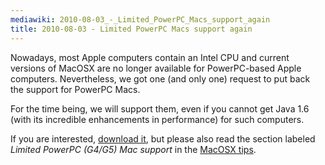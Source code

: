 ```yaml
---
mediawiki: 2010-08-03_-_Limited_PowerPC_Macs_support_again
title: 2010-08-03 - Limited PowerPC Macs support again
---
```


Nowadays, most Apple computers contain an Intel CPU and current versions of MacOSX are no longer available for PowerPC-based Apple computers. Nevertheless, we got one (and only one) request to put back the support for PowerPC Macs.

For the time being, we will support them, even if you cannot get Java 1.6 (with its incredible enhancements in performance) for such computers.

If you are interested, [download it](https://downloads.imagej.net/fiji/Heidelberg/fiji-macosx-ppc-20100802.dmg), but please also read the section labeled *Limited PowerPC (G4/G5) Mac support* in the [MacOSX tips](/platforms/macos).


